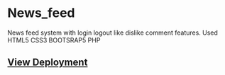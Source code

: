 # News_feed
News feed system with login logout like dislike comment features. Used HTML5 CSS3 BOOTSRAP5 PHP
<h2><a href="https://trunktalesintern.000webhostapp.com/"> View Deployment </h2>
